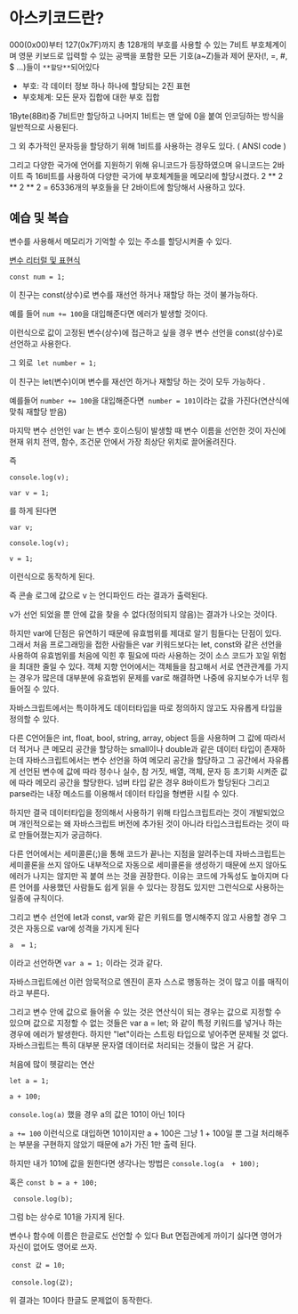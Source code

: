 # 아스키코드란?

000(0x00)부터 127(0x7F)까지 총 128개의 부호를 사용할 수 있는 7비트 부호체계이며 영문 키보드로 입력할 수 있는 공백을 포함한 모든 기호(a~Z)들과 제어 문자(!, =, #, $ ...)들이 `**할당**`되어있다

- 부호: 각  데이터 정보 하나 하나에 할당되는 2진 표현
- 부호체계: 모든 문자 집합에 대한 부호 집합 

1Byte(8Bit)중 7비트만 할당하고 나머지 1비트는 맨 앞에 0을 붙여 인코딩하는 방식을 일반적으로 사용된다.

그 외  추가적인 문자등을 할당하기 위해 1비트를 사용하는 경우도 있다.  ( ANSI code )

그리고 다양한 국가에 언어를 지원하기 위해 유니코드가 등장하였으며 유니코드는 2바이트 즉 16비트를 사용하여 다양한 국가에 부호체계들을 메모리에 할당시켰다. 2 ** 2 ** 2 ** 2 = 65336개의 부호들을 단 2바이트에 할당해서 사용하고 있다. 



## 예습 및 복습

변수를 사용해서 메모리가 기억할 수 있는 주소를 할당시켜줄 수 있다.

[변수 리터럴 및 표현식](https://github.com/KOR-UB/README-REPO/blob/master/%EB%A6%AC%ED%84%B0%EB%9F%B4%EC%9D%B4%EB%9E%80.md)

`const num = 1;`

이 친구는 const(상수)로 변수를 재선언 하거나 재할당 하는 것이 불가능하다.

예를 들어 `num += 100`을 대입해준다면 에러가 발생할 것이다. 

이런식으로 값이 고정된 변수(상수)에 접근하고 싶을 경우 변수 선언을 const(상수)로 선언하고 사용한다.

그 외로` let number = 1;`

 이 친구는 let(변수)이며 변수를 재선언 하거나 재할당 하는 것이 모두 가능하다 .

예를들어 `number += 100`을 대입해준다면` number = 101`이라는 값을 가진다(연산식에 맞춰 재할당 받음)

마지막 변수 선언인 var 는 변수 호이스팅이 발생할 때 변수 이름을 선언한 것이 자신에 현재 위치  전역, 함수, 조건문 안에서  가장 최상단 위치로 끌어올려진다.

즉 

`console.log(v);`

`var v = 1;`

를 하게 된다면

`var v;`

`console.log(v);`

`v = 1;`

이런식으로 동작하게 된다.

즉 콘솔 로그에 값으로 v 는 언디파인드 라는 결과가 출력된다.

v가 선언 되었을 뿐 안에 값을 찾을 수 없다(정의되지 않음)는 결과가 나오는 것이다.

하지만 var에 단점은 유연하기 때문에 유효범위를 제대로 알기 힘들다는 단점이 있다. 그래서 처음 프로그래밍을 접한 사람들은 var 키워드보다는 let, const와 같은 선언을 사용하여 유효범위를 처음에 익힌 후 필요에 따라 사용하는 것이 소스 코드가 꼬일 위험을 최대한 줄일 수 있다. 객체 지향 언어에서는 객체들을 참고해서 서로 연관관계를 가지는 경우가 많은데 대부분에 유효범위 문제를 var로 해결하면 나중에 유지보수가 너무 힘들어질 수 있다.

자바스크립트에서는 특이하게도 데이터타입을 따로 정의하지 않고도 자유롭게 타입을 정의할 수 있다. 

다른 C언어들은 int, float, bool, string, array, object 등을 사용하며 그 값에 따라서 더 적거나 큰 메모리 공간을 할당하는 small이나 double과 같은 데이터 타입이 존재하는데 자바스크립트에서는 변수 선언을 하여 메모리 공간을 할당하고 그 공간에서 자유롭게 선언된 변수에 값에 따라 정수나 실수, 참 거짓, 배열, 객체, 문자 등  초기화 시켜준 값에 따라 메모리 공간을 할당한다. 넘버 타입 같은 경우 8바이트가 할당된다 그리고 parse라는 내장 메소드를 이용해서 데이터 타입을 형변환 시킬 수 있다.

하지만 결국 데이터타입을 정의해서 사용하기 위해 타입스크립트라는 것이 개발되었으며 개인적으로는 왜 자바스크립트 버전에 추가된 것이 아니라 타입스크립트라는 것이 따로 만들어졌는지가 궁금하다.

다른 언어에서는 세미콜론(;)을 통해 코드가 끝나는 지점을 알려주는데 자바스크립트는 세미콜론을 쓰지 않아도 내부적으로 자동으로 세미콜론을 생성하기 때문에 쓰지 않아도 에러가 나지는 않지만 꼭 붙여 쓰는 것을 권장한다. 이유는 코드에 가독성도 높아지며 다른 언어를 사용했던 사람들도 쉽게 읽을 수 있다는 장점도 있지만 그런식으로 사용하는 일종에 규칙이다. 

그리고 변수 선언에 let과 const, var와 같은 키워드를 명시해주지 않고 사용할 경우 그것은 자동으로 var에 성격을 가지게 된다

`a  = 1; `

이라고 선언하면 `var a = 1;` 이라는 것과 같다.

자바스크립트에선 이런 암묵적으로 엔진이 혼자 스스로 행동하는 것이 많고 이를 매직이라고 부른다.

그리고 변수 안에 값으로 들어올 수 있는 것은 연산식이 되는 경우는 값으로 지정할 수 있으며 값으로 지정할 수 없는 것들은 var a = let; 와 같이 특정 키워드를 넣거나 하는 경우에 에러가 발생한다. 하지만 "let"이라는 스트링 타입으로 넣어주면 문제될 것 없다. 자바스크립트는 특히 대부분 문자열 데이터로 처리되는 것들이 많은 거 같다. 

처음에 많이 헷갈리는 연산

`let a = 1;`

`a + 100;`

`console.log(a)` 했을 경우 a의 값은 101이 아닌 1이다

`a += 100` 이런식으로 대입하면 101이지만 a + 100은 그냥 1 + 100일 뿐 그걸 처리해주는 부분을 구현하지 않았기 때문에 a가 가진 1만 출력 된다.

하지만 내가 101에 값을 원한다면 생각나는 방법은 `console.log(a  + 100);`

혹은 `const b = a + 100;`

 ` console.log(b);`

그럼 b는 상수로 101을 가지게 된다.

변수나 함수에 이름은 한글로도 선언할 수 있다 But 면접관에게 까이기 싫다면 영어가 자신이 없어도 영어로 쓰자.

​    `const 값 = 10;`

​    `console.log(값);`

위 결과는 10이다 한글도 문제없이 동작한다.
